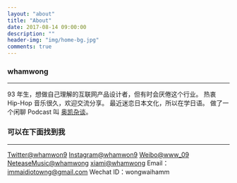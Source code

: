 ```yaml
---
layout: "about"
title: "About"
date: 2017-08-14 09:00:00
description: ""
header-img: "img/home-bg.jpg"
comments: true
---
```


### whamwong
---
93 年生，想做自己理解的互联网产品设计者，但有时会厌倦这个行业。
热衷 Hip-Hop 音乐很久，欢迎交流分享。
最近迷恋日本文化，所以在学日语。
做了一个闲聊 Podcast 叫 [奥凯杂谈](https://music.163.com/#/djradio?id=526484605)。

### 可以在下面找到我
---
[Twitter@whamwon9](https://twitter.com/whamwon9)
[Instagram@whamwon9](https://www.instagram.com/whamwon9/)
[Weibo@www_09](https://weibo.com/immaidiot)
[NeteaseMusic@whamwong](https://music.163.com/#/user/home?id=39804976)
[xiami@whamwong](http://www.xiami.com/u/3287065?spm=a1z1s.6843761.1478643737.2.tb5JUy)
Email：immaidiotowng@gmail.com
Wechat ID：wongwaihamm

